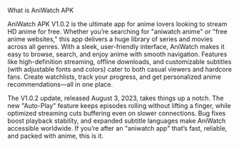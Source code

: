 What is AniWatch APK

AniWatch APK V1.0.2 is the ultimate app for anime lovers looking to stream HD anime for free. Whether you’re searching for "aniwatch anime" or "free anime websites," this app delivers a huge library of series and movies across all genres. With a sleek, user-friendly interface, AniWatch makes it easy to browse, search, and enjoy anime with smooth navigation. Features like high-definition streaming, offline downloads, and customizable subtitles (with adjustable fonts and colors) cater to both casual viewers and hardcore fans. Create watchlists, track your progress, and get personalized anime recommendations—all in one place.

The V1.0.2 update, released August 3, 2023, takes things up a notch. The new "Auto-Play" feature keeps episodes rolling without lifting a finger, while optimized streaming cuts buffering even on slower connections. Bug fixes boost playback stability, and expanded subtitle languages make AniWatch accessible worldwide. If you’re after an "aniwatch app" that’s fast, reliable, and packed with anime, this is it.
